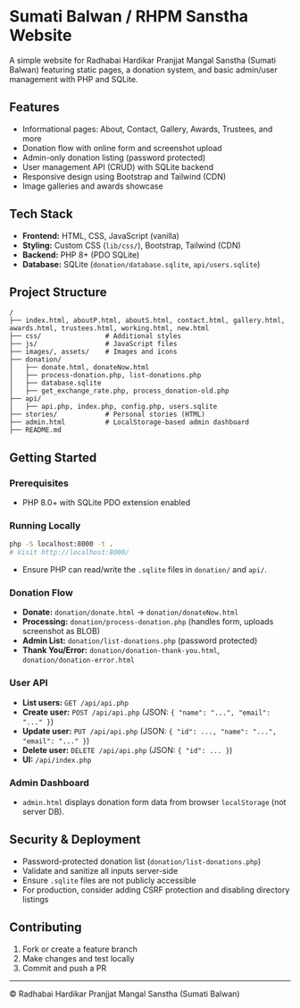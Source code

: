 # Sumati Balwan / RHPM Sanstha Website

A simple website for Radhabai Hardikar Pranjjat Mangal Sanstha (Sumati Balwan) featuring static pages, a donation system, and basic admin/user management with PHP and SQLite.

## Features

- Informational pages: About, Contact, Gallery, Awards, Trustees, and more
- Donation flow with online form and screenshot upload
- Admin-only donation listing (password protected)
- User management API (CRUD) with SQLite backend
- Responsive design using Bootstrap and Tailwind (CDN)
- Image galleries and awards showcase

## Tech Stack

- **Frontend:** HTML, CSS, JavaScript (vanilla)
- **Styling:** Custom CSS (`lib/css/`), Bootstrap, Tailwind (CDN)
- **Backend:** PHP 8+ (PDO SQLite)
- **Database:** SQLite (`donation/database.sqlite`, `api/users.sqlite`)

## Project Structure

```
/
├── index.html, aboutP.html, aboutS.html, contact.html, gallery.html, awards.html, trustees.html, working.html, new.html
├── css/                # Additional styles
├── js/                 # JavaScript files
├── images/, assets/    # Images and icons
├── donation/
│   ├── donate.html, donateNow.html
│   ├── process-donation.php, list-donations.php
│   ├── database.sqlite
│   ├── get_exchange_rate.php, process_donation-old.php
├── api/
│   ├── api.php, index.php, config.php, users.sqlite
├── stories/            # Personal stories (HTML)
├── admin.html          # LocalStorage-based admin dashboard
├── README.md
```

## Getting Started

### Prerequisites

- PHP 8.0+ with SQLite PDO extension enabled

### Running Locally

```bash
php -S localhost:8000 -t .
# Visit http://localhost:8000/
```

- Ensure PHP can read/write the `.sqlite` files in `donation/` and `api/`.

### Donation Flow

- **Donate:** `donation/donate.html` → `donation/donateNow.html`
- **Processing:** `donation/process-donation.php` (handles form, uploads screenshot as BLOB)
- **Admin List:** `donation/list-donations.php` (password protected)
- **Thank You/Error:** `donation/donation-thank-you.html`, `donation/donation-error.html`

### User API

- **List users:** `GET /api/api.php`
- **Create user:** `POST /api/api.php` (JSON: `{ "name": "...", "email": "..." }`)
- **Update user:** `PUT /api/api.php` (JSON: `{ "id": ..., "name": "...", "email": "..." }`)
- **Delete user:** `DELETE /api/api.php` (JSON: `{ "id": ... }`)
- **UI:** `/api/index.php`

### Admin Dashboard

- `admin.html` displays donation form data from browser `localStorage` (not server DB).

## Security & Deployment

- Password-protected donation list (`donation/list-donations.php`)
- Validate and sanitize all inputs server-side
- Ensure `.sqlite` files are not publicly accessible
- For production, consider adding CSRF protection and disabling directory listings

## Contributing

1. Fork or create a feature branch
2. Make changes and test locally
3. Commit and push a PR

---

© Radhabai Hardikar Pranjjat Mangal Sanstha (Sumati Balwan)